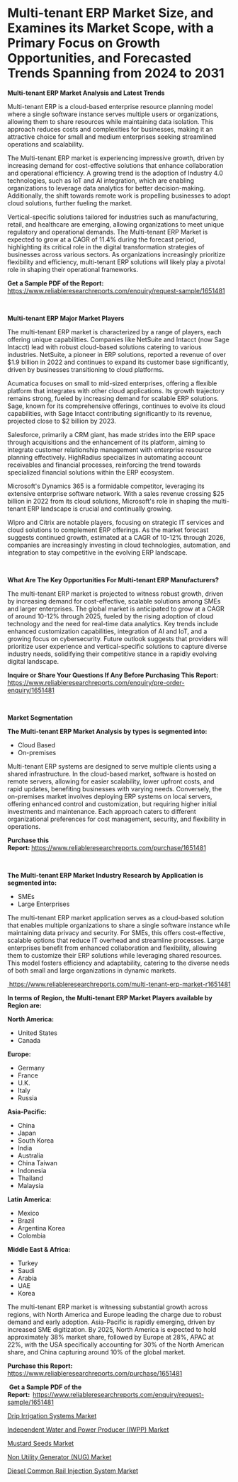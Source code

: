 <p><h1>Multi-tenant ERP Market Size, and Examines its Market Scope, with a Primary Focus on Growth Opportunities, and Forecasted Trends Spanning from 2024 to 2031</h1></p><p><strong>Multi-tenant ERP Market Analysis and Latest Trends</strong></p>
<p><p>Multi-tenant ERP is a cloud-based enterprise resource planning model where a single software instance serves multiple users or organizations, allowing them to share resources while maintaining data isolation. This approach reduces costs and complexities for businesses, making it an attractive choice for small and medium enterprises seeking streamlined operations and scalability.</p><p>The Multi-tenant ERP market is experiencing impressive growth, driven by increasing demand for cost-effective solutions that enhance collaboration and operational efficiency. A growing trend is the adoption of Industry 4.0 technologies, such as IoT and AI integration, which are enabling organizations to leverage data analytics for better decision-making. Additionally, the shift towards remote work is propelling businesses to adopt cloud solutions, further fueling the market.</p><p>Vertical-specific solutions tailored for industries such as manufacturing, retail, and healthcare are emerging, allowing organizations to meet unique regulatory and operational demands. The Multi-tenant ERP Market is expected to grow at a CAGR of 11.4% during the forecast period, highlighting its critical role in the digital transformation strategies of businesses across various sectors. As organizations increasingly prioritize flexibility and efficiency, multi-tenant ERP solutions will likely play a pivotal role in shaping their operational frameworks.</p></p>
<p><strong>Get a Sample PDF of the Report:&nbsp;</strong> <a href="https://www.reliableresearchreports.com/enquiry/request-sample/1651481?utm_campaign=11&utm_medium=2&utm_source=Github&utm_content=ia&utm_term=08122024&utm_id=multi-tenant-erp">https://www.reliableresearchreports.com/enquiry/request-sample/1651481</a></p>
<p>&nbsp;</p>
<p><strong>Multi-tenant ERP Major Market Players</strong></p>
<p><p>The multi-tenant ERP market is characterized by a range of players, each offering unique capabilities. Companies like NetSuite and Intacct (now Sage Intacct) lead with robust cloud-based solutions catering to various industries. NetSuite, a pioneer in ERP solutions, reported a revenue of over $1.9 billion in 2022 and continues to expand its customer base significantly, driven by businesses transitioning to cloud platforms.</p><p>Acumatica focuses on small to mid-sized enterprises, offering a flexible platform that integrates with other cloud applications. Its growth trajectory remains strong, fueled by increasing demand for scalable ERP solutions. Sage, known for its comprehensive offerings, continues to evolve its cloud capabilities, with Sage Intacct contributing significantly to its revenue, projected close to $2 billion by 2023.</p><p>Salesforce, primarily a CRM giant, has made strides into the ERP space through acquisitions and the enhancement of its platform, aiming to integrate customer relationship management with enterprise resource planning effectively. HighRadius specializes in automating account receivables and financial processes, reinforcing the trend towards specialized financial solutions within the ERP ecosystem.</p><p>Microsoft's Dynamics 365 is a formidable competitor, leveraging its extensive enterprise software network. With a sales revenue crossing $25 billion in 2022 from its cloud solutions, Microsoft's role in shaping the multi-tenant ERP landscape is crucial and continually growing.</p><p>Wipro and Citrix are notable players, focusing on strategic IT services and cloud solutions to complement ERP offerings. As the market forecast suggests continued growth, estimated at a CAGR of 10-12% through 2026, companies are increasingly investing in cloud technologies, automation, and integration to stay competitive in the evolving ERP landscape.</p></p>
<p>&nbsp;</p>
<p><strong>What Are The Key Opportunities For Multi-tenant ERP Manufacturers?</strong></p>
<p><p>The multi-tenant ERP market is projected to witness robust growth, driven by increasing demand for cost-effective, scalable solutions among SMEs and larger enterprises. The global market is anticipated to grow at a CAGR of around 10-12% through 2025, fueled by the rising adoption of cloud technology and the need for real-time data analytics. Key trends include enhanced customization capabilities, integration of AI and IoT, and a growing focus on cybersecurity. Future outlook suggests that providers will prioritize user experience and vertical-specific solutions to capture diverse industry needs, solidifying their competitive stance in a rapidly evolving digital landscape.</p></p>
<p><strong>Inquire or Share Your Questions If Any Before Purchasing This Report:</strong> <a href="https://www.reliableresearchreports.com/enquiry/pre-order-enquiry/1651481?utm_campaign=11&utm_medium=2&utm_source=Github&utm_content=ia&utm_term=08122024&utm_id=multi-tenant-erp">https://www.reliableresearchreports.com/enquiry/pre-order-enquiry/1651481</a></p>
<p>&nbsp;</p>
<p><strong>Market Segmentation</strong></p>
<p><strong>The Multi-tenant ERP Market Analysis by types is segmented into:</strong></p>
<p><ul><li>Cloud Based</li><li>On-premises</li></ul></p>
<p><p>Multi-tenant ERP systems are designed to serve multiple clients using a shared infrastructure. In the cloud-based market, software is hosted on remote servers, allowing for easier scalability, lower upfront costs, and rapid updates, benefiting businesses with varying needs. Conversely, the on-premises market involves deploying ERP systems on local servers, offering enhanced control and customization, but requiring higher initial investments and maintenance. Each approach caters to different organizational preferences for cost management, security, and flexibility in operations.</p></p>
<p><strong>Purchase this Report:&nbsp;</strong><a href="https://www.reliableresearchreports.com/purchase/1651481?utm_campaign=11&utm_medium=2&utm_source=Github&utm_content=ia&utm_term=08122024&utm_id=multi-tenant-erp">https://www.reliableresearchreports.com/purchase/1651481</a></p>
<p>&nbsp;</p>
<p><strong>The Multi-tenant ERP Market Industry Research by Application is segmented into:</strong></p>
<p><ul><li>SMEs</li><li>Large Enterprises</li></ul></p>
<p><p>The multi-tenant ERP market application serves as a cloud-based solution that enables multiple organizations to share a single software instance while maintaining data privacy and security. For SMEs, this offers cost-effective, scalable options that reduce IT overhead and streamline processes. Large enterprises benefit from enhanced collaboration and flexibility, allowing them to customize their ERP solutions while leveraging shared resources. This model fosters efficiency and adaptability, catering to the diverse needs of both small and large organizations in dynamic markets.</p></p>
<p><a href="https://www.reliableresearchreports.com/multi-tenant-erp-market-r1651481?utm_campaign=11&utm_medium=2&utm_source=Github&utm_content=ia&utm_term=08122024&utm_id=multi-tenant-erp">&nbsp;https://www.reliableresearchreports.com/multi-tenant-erp-market-r1651481</a></p>
<p><strong>In terms of Region, the Multi-tenant ERP Market Players available by Region are:</strong></p>
<p>
    <p> <strong> North America: </strong>
        <ul>
            <li>United States</li>
            <li>Canada</li>
        </ul>
        </p> 
    <p> <strong> Europe: </strong>
        <ul>
            <li>Germany</li>
            <li>France</li>
            <li>U.K.</li>
            <li>Italy</li>
            <li>Russia</li>
        </ul>
        </p> 
    <p> <strong> Asia-Pacific: </strong>
        <ul>
            <li>China</li>
            <li>Japan</li>
            <li>South Korea</li>
            <li>India</li>
            <li>Australia</li>
            <li>China Taiwan</li>
            <li>Indonesia</li>
            <li>Thailand</li>
            <li>Malaysia</li>
        </ul>
        </p> 
    <p> <strong> Latin America: </strong>
        <ul>
            <li>Mexico</li>
            <li>Brazil</li>
            <li>Argentina Korea</li>
            <li>Colombia</li>
        </ul>
        </p> 
    <p> <strong> Middle East & Africa: </strong>
        <ul>
            <li>Turkey</li>
            <li>Saudi</li>
            <li>Arabia</li>
            <li>UAE</li>
            <li>Korea</li>
        </ul>
    </p>
    </p>
<p><p>The multi-tenant ERP market is witnessing substantial growth across regions, with North America and Europe leading the charge due to robust demand and early adoption. Asia-Pacific is rapidly emerging, driven by increased SME digitization. By 2025, North America is expected to hold approximately 38% market share, followed by Europe at 28%, APAC at 22%, with the USA specifically accounting for 30% of the North American share, and China capturing around 10% of the global market.</p></p>
<p><strong>Purchase this Report: </strong><a href="https://www.reliableresearchreports.com/purchase/1651481?utm_campaign=11&utm_medium=2&utm_source=Github&utm_content=ia&utm_term=08122024&utm_id=multi-tenant-erp">https://www.reliableresearchreports.com/purchase/1651481</a></p>
<p>&nbsp;<strong>Get a Sample PDF of the Report:&nbsp;&nbsp;</strong><a href="https://www.reliableresearchreports.com/enquiry/request-sample/1651481?utm_campaign=11&utm_medium=2&utm_source=Github&utm_content=ia&utm_term=08122024&utm_id=multi-tenant-erp">https://www.reliableresearchreports.com/enquiry/request-sample/1651481</a></p>
<p><strong></strong></p>
<p><p><a href="https://www.linkedin.com/pulse/th-score-market-0ptye?utm_campaign=11&utm_medium=2&utm_source=Github&utm_content=ia&utm_term=08122024&utm_id=multi-tenant-erp">Drip Irrigation Systems Market</a></p><p><a href="https://github.com/gukenneth26571/Market-Research-Report-List-1/blob/main/independent-water-and-power-producer-iwpp-market.md?utm_campaign=11&utm_medium=2&utm_source=Github&utm_content=ia&utm_term=08122024&utm_id=multi-tenant-erp">Independent Water and Power Producer (IWPP) Market</a></p><p><a href="https://www.linkedin.com/pulse/th-score-market-0ptye?utm_campaign=11&utm_medium=2&utm_source=Github&utm_content=ia&utm_term=08122024&utm_id=multi-tenant-erp">Mustard Seeds Market</a></p><p><a href="https://github.com/ChiragRp1/Market-Research-Report-List-6/blob/main/non-utility-generator-nug-market.md?utm_campaign=11&utm_medium=2&utm_source=Github&utm_content=ia&utm_term=08122024&utm_id=multi-tenant-erp">Non Utility Generator (NUG) Market</a></p><p><a href="https://www.linkedin.com/pulse/th-score-market-0ptye?utm_campaign=11&utm_medium=2&utm_source=Github&utm_content=ia&utm_term=08122024&utm_id=multi-tenant-erp">Diesel Common Rail Injection System Market</a></p></p>